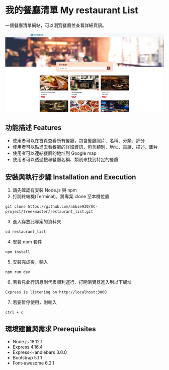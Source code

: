 # 我的餐廳清單 My restaurant List
一個餐廳清單網站，可以瀏覽餐廳並查看詳細資訊。

![cover](./public/image/cover_restaurant_list.png)



## 功能描述 Features

* 使用者可以在首頁查看所有餐廳，包含餐廳照片、名稱、分類、評分
* 使用者可以點進去看餐廳的詳細資訊，包含類別、地址、電話、描述、圖片
* 使用者可以連結餐廳的地址到 Google map
* 使用者可以透過搜尋餐廳名稱、類別來找到特定的餐廳

## 安裝與執行步驟 Installation and Execution
1. 請先確認有安裝 Node.js 與 npm
2. 打開終端機(Terminal)，將專案 clone 至本機位置

```
git clone https://github.com/abbie930/AC-project/tree/master/restaurant_list.git
```
3. 進入存放此專案的資料夾

```
cd restaurant_list
```
4. 安裝 npm 套件

```
npm install
```
5. 安裝完成後，輸入

```
npm run dev
```
6. 若看見此行訊息則代表順利運行，打開瀏覽器進入到以下網址

```
Express is listening on http://localhost:3000
```
7. 若要暫停使用，則輸入

```
ctrl + c
```


## 環境建置與需求 Prerequisites

* Node.js 18.12.1
* Express 4.16.4
* Express-Handlebars 3.0.0
* Bootstrap 5.1.1
* Font-awesome 6.2.1

